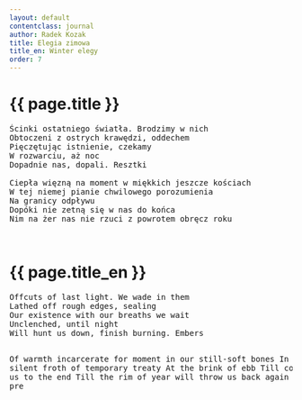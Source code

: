 ```yaml
---
layout: default
contentclass: journal
author: Radek Kozak
title: Elegia zimowa
title_en: Winter elegy
order: 7
---
```


<h1 class="poem-title">{{ page.title }}</h1>

<pre class="poem">
Ścinki ostatniego światła. Brodzimy w nich
Obtoczeni z ostrych krawędzi, oddechem
Pięczętując istnienie, czekamy
W rozwarciu, aż noc
Dopadnie nas, dopali. Resztki

Ciepła więzną na moment w miękkich jeszcze kościach
W tej niemej pianie chwilowego porozumienia
Na granicy odpływu
Dopóki nie zetną się w nas do końca
Nim na żer nas nie rzuci z powrotem obręcz roku
</pre>
<br/>
<h1 id="en" class="poem-title">{{ page.title_en }}</h1>
<pre class="poem">
Offcuts of last light. We wade in them
Lathed off rough edges, sealing
Our existence with our breaths we wait
Unclenched, until night
Will hunt us down, finish burning. Embers

Of warmth incarcerate for moment in our still-soft bones
In this silent froth of temporary treaty
At the brink of ebb
Till coagulating in us to the end
Till the rim of year will throw us back again to be its pre
</pre>
